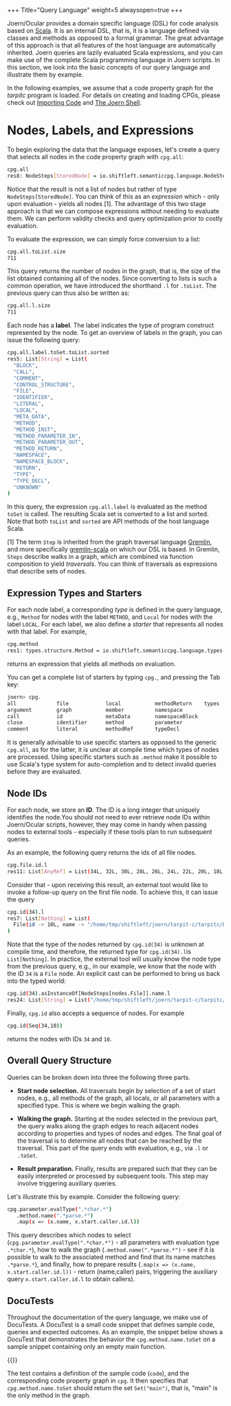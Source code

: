 +++
Title="Query Language"
weight=5
alwaysopen=true
+++

Joern/Ocular provides a domain specific language (DSL) for code
analysis based on [Scala](https://www.scala-lang.org/). It is an
internal DSL, that is, it is a language defined via classes and
methods as opposed to a formal grammar. The great advantage of this
approach is that all features of the host language are automatically
inherited. Joern queries are lazily evaluated Scala expressions, and
you can make use of the complete Scala programming language in Joern
scripts. In this section, we look into the basic concepts of our query
language and illustrate them by example.

In the following examples, we assume that a code property graph for
the *tarpitc* program is loaded. For details on creating and loading
CPGs, please check out [Importing Code](../importing) and [The Joern
Shell](../shell).



# Nodes, Labels, and Expressions

To begin exploring the data that the language exposes,
let's create a query that selects all nodes in the code property graph with
`cpg.all`:

```bash
cpg.all
res8: NodeSteps[StoredNode] = io.shiftleft.semanticcpg.language.NodeSteps@4cce421e
```

Notice that the result is not a list of nodes but rather of type
`NodeSteps[StoredNode]`. You can think of this as an *expression*
which - only upon evaluation - yields all nodes [1]. The advantage of
this two stage approach is that we can compose expressions without
needing to evaluate them. We can perform validity checks and query
optimization prior to costly evaluation.

To evaluate the expression, we can simply force conversion to a list:

```bash
cpg.all.toList.size
711
```

This query returns the number of nodes in the graph, that is, the size
of the list obtained containing all of the nodes. Since converting to lists
is such a common operation, we have introduced the shorthand `.l` for
`.toList`. The previous query can thus also be written as:

```bash
cpg.all.l.size
711
```

Each node has a **label**. The label indicates the type of program
construct represented by the node. To get an overview of labels in the
graph, you can issue the following query:

```bash
cpg.all.label.toSet.toList.sorted
res5: List[String] = List(
  "BLOCK",
  "CALL",
  "COMMENT",
  "CONTROL_STRUCTURE",
  "FILE",
  "IDENTIFIER",
  "LITERAL",
  "LOCAL",
  "META_DATA",
  "METHOD",
  "METHOD_INST",
  "METHOD_PARAMETER_IN",
  "METHOD_PARAMETER_OUT",
  "METHOD_RETURN",
  "NAMESPACE",
  "NAMESPACE_BLOCK",
  "RETURN",
  "TYPE",
  "TYPE_DECL",
  "UNKNOWN"
)
```

In this query, the expression `cpg.all.label` is evaluated as the
method `toSet` is called. The resulting Scala set is converted to a
list and sorted. Note that both `toList` and `sorted` are API methods
of the host language Scala.

[1] The term `Step` is inherited from the graph traversal language
[Gremlin](http://tinkerpop.apache.org/docs/current/reference/#graph-traversal-steps),
and more specifically
[gremlin-scala](https://github.com/mpollmeier/gremlin-scala) on which
our DSL is based. In Gremlin, `Steps` describe walks in a graph, which
are combined via function composition to yield *traversals*. You can
think of traversals as expressions that describe sets of nodes.



## Expression Types and Starters

For each node label, a corresponding *type* is defined in the
query language, e.g., `Method` for nodes with the label `METHOD`, and
`Local` for nodes with the label `LOCAL`. For each label, we also
define a *starter* that represents all nodes with that label. For
example,

```bash
cpg.method
res1: types.structure.Method = io.shiftleft.semanticcpg.language.types.structure.Method@b889cb6
```
returns an expression that yields all methods on evaluation.

You can get a complete list of starters by typing `cpg.`, and
pressing the Tab key:

```bash
joern> cpg.
all             file            local           methodReturn    types
argument        graph           member          namespace
call            id              metaData        namespaceBlock
close           identifier      method          parameter
comment         literal         methodRef       typeDecl

```

It is generally advisable to use specific starters as opposed to the
generic `cpg.all`, as for the latter, it is unclear at compile time
which types of nodes are processed. Using specific starters such as
`.method` make it possible to use Scala's type system for
auto-completion and to detect invalid queries before they are evaluated.

## Node IDs

For each node, we store an **ID**. The ID is a long integer that
uniquely identifies the node.You should not need to ever retrieve
node IDs within Joern/Ocular scripts, however, they may come in handy
when passing nodes to external tools - especially if these tools plan
to run subsequent queries.

As an example, the following query returns the ids of all file nodes.

```bash
cpg.file.id.l
res11: List[AnyRef] = List(34L, 32L, 30L, 28L, 26L, 24L, 22L, 20L, 18L, 16L, 14L, 12L, 10L, 8L, 6L, 4L)
```

Consider that - upon receiving this result, an external tool would
like to invoke a follow-up query on the first file node. To achieve
this, it can issue the query

```bash
cpg.id(34).l
res7: List[Nothing] = List(
  File(id -> 10L, name -> "/home/tmp/shiftleft/joern/tarpit-c/tarpitc/buffer_underwrite.c", order -> null)
)
```

Note that the type of the nodes returned by `cpg.id(34)` is unknown at
compile time, and therefore, the returned type for `cpg.id(34).l`is
`List[Nothing]`. In practice, the external tool will usually know the
node type from the previous query, e.g., in our example, we know that
the node with the ID `34` is a `File` node. An explicit cast can be
performed to bring us back into the typed world:

```bash
cpg.id(34).asInstanceOf[NodeSteps[nodes.File]].name.l
res24: List[String] = List("/home/tmp/shiftleft/joern/tarpit-c/tarpitc/buffer_underwrite.c")

```

Finally, `cpg.id` also accepts a sequence of nodes. For example

```bash
cpg.id(Seq(34,10))
```

returns the nodes with IDs `34` and `10`.


## Overall Query Structure

Queries can be broken down into three the following three parts.

* **Start node selection.** All traversals begin by selection of a set
  of start nodes, e.g., all methods of the graph, all locals, or all
  parameters with a specified type. This is where we begin walking the
  graph.


* **Walking the graph.** Starting at the nodes selected in the
  previous part, the query walks along the graph edges to reach
  adjacent nodes according to properties and types of nodes and
  edges. The final goal of the traversal is to determine all nodes
  that can be reached by the traversal. This part of the query ends
  with evaluation, e.g., via `.l` or `.toSet`.

* **Result preparation.** Finally, results are prepared such that they
  can be easily interpreted or processed by subsequent tools. This
  step may involve triggering auxiliary queries.



Let's illustrate this by example. Consider the following query:

```bash
cpg.parameter.evalType(".*char.*")
   .method.name(".*parse.*")
   .map(x => (x.name, x.start.caller.id.l))
```

This query describes which nodes to select
(`cpg.parameter.evalType(".*char.*")` - all parameters with evaluation
type `.*char.*`), how to walk the graph (`.method.name(".*parse.*")` -
see if it is possible to walk to the associated method and find that
its name matches `.*parse.*`), and finally, how to prepare results
(`.map(x => (x.name, x.start.caller.id.l))` - return (name,caller)
pairs, triggering the auxiliary query `x.start.caller.id.l` to obtain
callers).


## DocuTests

Throughout the documentation of the query language, we make use of
DocuTests. A DocuTest is a small code snippet that defines sample
code, queries and expected outcomes. As an example, the snippet below
shows a DocuTest that demonstrates the behavior the
`cpg.method.name.toSet` on a sample snippet containing only an empty
main function.

{{<snippet file="codepropertygraph/semanticcpg/src/test/scala/io/shiftleft/semanticcpg/language/SampleDocuTest.scala" language="scala">}}

The test contains a definition of the sample code (`code`), and the
corresponding code property graph in `cpg`. It then specifies that
`cpg.method.name.toSet` should return the set `Set("main")`, that is,
"main" is the only method in the graph.
